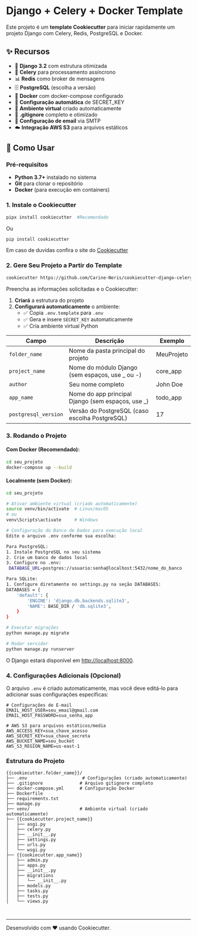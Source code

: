 
# Django + Celery + Docker Template

Este projeto é um **template Cookiecutter** para iniciar rapidamente um projeto Django com Celery, Redis, PostgreSQL e Docker.

## ✨ Recursos

- 🐍 **Django 3.2** com estrutura otimizada
- 🔄 **Celery** para processamento assíncrono
- 📊 **Redis** como broker de mensagens
- 🗄️ **PostgreSQL** (escolha a versão)
- 🐳 **Docker** com docker-compose configurado
- 🔐 **Configuração automática** de SECRET_KEY
- 📁 **Ambiente virtual** criado automaticamente
- 🚫 **.gitignore** completo e otimizado
- 📧 **Configuração de email** via SMTP
- ☁️ **Integração AWS S3** para arquivos estáticos


## 🚀 Como Usar

### Pré-requisitos

- **Python 3.7+** instalado no sistema
- **Git** para clonar o repositório
- **Docker** (para execução em containers)

### 1. Instale o Cookiecutter

```bash
pipx install cookiecutter  #Recomendado
```
Ou 

```bash
pip install cookiecutter
```

Em caso de duvidas confira o site do [Cookiecutter](https://cookiecutter.readthedocs.io/en/latest/README.html
)
### 2. Gere Seu Projeto a Partir do Template

```bash
cookiecutter https://github.com/Carine-Neris/cookiecutter-django-celery-docker.git
```

Preencha as informações solicitadas e o Cookiecutter:
1. **Criará** a estrutura do projeto
2. **Configurará automaticamente** o ambiente:
   - ✅ Copia `.env.template` para `.env`
   - ✅ Gera e insere `SECRET_KEY` automaticamente
   - ✅ Cria ambiente virtual Python

| Campo              | Descrição                                          | Exemplo      |
| ------------------ | -------------------------------------------------- | ------------ |
| `folder_name`      | Nome da pasta principal do projeto                 | MeuProjeto   |
| `project_name`     | Nome do módulo Django (sem espaços, use \_ ou -)   | core\_app    |
| `author`           | Seu nome completo                                  | John Doe     |
| `app_name`         | Nome do app principal Django (sem espaços, use \_) | todo\_app    |
| `postgresql_version` | Versão do PostgreSQL (caso escolha PostgreSQL)   | 17           |

### 3. Rodando o Projeto

#### Com Docker (Recomendado):
```bash
cd seu_projeto
docker-compose up --build
```

#### Localmente (sem Docker):
```bash
cd seu_projeto

# Ativar ambiente virtual (criado automaticamente)
source venv/bin/activate  # Linux/macOS
# ou
venv\Scripts\activate     # Windows

# Configuração do Banco de Dados para execução local
Edite o arquivo .env conforme sua escolha:

Para PostgreSQL:
1. Instale PostgreSQL no seu sistema
2. Crie um banco de dados local
3. Configure no .env:
 DATABASE_URL=postgres://usuario:senha@localhost:5432/nome_do_banco

Para SQLite:
1. Configure diretamente no settings.py na seção DATABASES:
DATABASES = {
    'default': {
        'ENGINE': 'django.db.backends.sqlite3',
        'NAME': BASE_DIR / 'db.sqlite3',
    }
}

# Executar migrações
python manage.py migrate

# Rodar servidor
python manage.py runserver
```

O Django estará disponível em [http://localhost:8000](http://localhost:8000).

### 4. Configurações Adicionais (Opcional)

O arquivo `.env` é criado automaticamente, mas você deve editá-lo para adicionar suas configurações específicas:

```env
# Configurações de E-mail
EMAIL_HOST_USER=seu_email@gmail.com
EMAIL_HOST_PASSWORD=sua_senha_app

# AWS S3 para arquivos estáticos/media
AWS_ACCESS_KEY=sua_chave_acesso
AWS_SECRET_KEY=sua_chave_secreta
AWS_BUCKET_NAME=seu_bucket
AWS_S3_REGION_NAME=us-east-1

```

### Estrutura do Projeto

```
{{cookiecutter.folder_name}}/
├── .env                     # Configurações (criado automaticamente)
├── .gitignore              # Arquivo gitignore completo
├── docker-compose.yml      # Configuração Docker
├── Dockerfile
├── requirements.txt
├── manage.py
├── venv/                   # Ambiente virtual (criado automaticamente)
├── {{cookiecutter.project_name}}
│   ├── asgi.py
│   ├── celery.py
│   ├── __init__.py
│   ├── settings.py
│   ├── urls.py
│   └── wsgi.py
├── {{cookiecutter.app_name}}
│   ├── admin.py
│   ├── apps.py
│   ├── __init__.py
│   ├── migrations
│   │   └── __init__.py
│   ├── models.py
│   ├── tasks.py
│   ├── tests.py
│   └── views.py

   
```

---
Desenvolvido com ❤️ usando Cookiecutter.